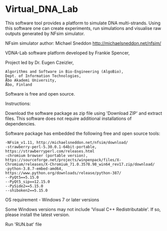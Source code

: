 # Virtual_DNA_Lab


This software tool provides a platform to simulate DNA multi-strands. Using this software one can create experiments, run simulations and visualise raw outputs generated by NFsim simulator.

NFsim simulator author:
Michael Sneddon http://michaelsneddon.net/nfsim/

VDNA-Lab software platform developed by Frankie Spencer,

Project led by Dr. Eugen Czeizler,

    Algorithms and Software in Bio-Engineering (AlgoBio), 
    Dept. of Information Technologies, 
    Åbo Akademi University, 
    Åbo, Finland

Software is free and open source. 


Instructions:

Download the software package as zip file using 'Download ZIP' and extract files. This software does not require additional installations of dependencies. 

Software package has embedded the following free and open source tools:

    -NFsim_v1.11, http://michaelsneddon.net/nfsim/download/
    -strawberry-perl-5.30.0.1-64bit-portable, https://strawberryperl.com/releases.html
    -chromium browser (portable version), https://sourceforge.net/projects/winpenpack/files/X-Chromium/releases/X-Chromium_71.0.3578.98_win64_rev17.zip/download/
    -python-3.8.7-embed-amd64, https://www.python.org/downloads/release/python-387/
    --PyQt5==5.15.0
    --PyQt5_sip==12.15.0
    --PySide2==5.15.0
    --shiboken2==5.15.0

OS requirement - Windows 7 or later versions

Some Windows versions may not include 'Visual C++ Redistributable'. If so, please install the latest version. 

Run 'RUN.bat' file
